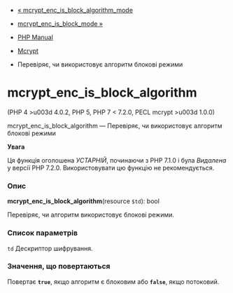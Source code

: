 - [«
mcrypt_enc_is_block_algorithm_mode](function.mcrypt-enc-is-block-algorithm-mode.md)
- [mcrypt_enc_is_block_mode »](function.mcrypt-enc-is-block-mode.md)

- [PHP Manual](index.md)
- [Mcrypt](ref.mcrypt.md)
- Перевіряє, чи використовує алгоритм блокові режими

# mcrypt_enc_is_block_algorithm

(PHP 4 \>u003d 4.0.2, PHP 5, PHP 7 \< 7.2.0, PECL mcrypt \>u003d 1.0.0)

mcrypt_enc_is_block_algorithm — Перевіряє, чи використовує алгоритм
блокові режими

**Увага**

Ця функція оголошена *УСТАРНІЙ*, починаючи з PHP 7.1.0 і була *Видалена*
у версії PHP 7.2.0. Використовувати цю функцію не рекомендується.

### Опис

**mcrypt_enc_is_block_algorithm**(resource `$td`): bool

Перевіряє, чи алгоритм використовує блокові режими.

### Список параметрів

`td`
Дескриптор шифрування.

### Значення, що повертаються

Повертає **`true`**, якщо алгоритм є блоковим або **`false`**,
якщо потоковий.
